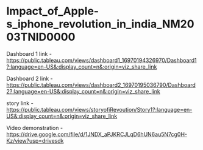 # Impact_of_Apple-s_iphone_revolution_in_india_NM2003TNID0000

Dashboard 1 link - https://public.tableau.com/views/dashboard1_16970194326970/Dashboard1?:language=en-US&:display_count=n&:origin=viz_share_link

Dashboard 2 link -https://public.tableau.com/views/dashboard2_16970195036790/Dashboard2?:language=en-US&:display_count=n&:origin=viz_share_link

story link -https://public.tableau.com/views/storyofiRevoution/Story1?:language=en-US&:display_count=n&:origin=viz_share_link

Video demonstration - https://drive.google.com/file/d/1JNDX_aPJKRCJLqD6hUN6au5N7cg0H-Kz/view?usp=drivesdk
